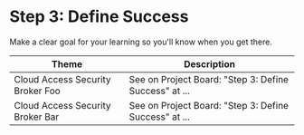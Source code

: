 # Step 3: Define Success

Make a clear goal for your learning so you'll know when you get there.

| Theme | Description |
| -- | -- |
| Cloud Access Security Broker Foo | See on Project Board: "Step 3: Define Success" at ... |
| Cloud Access Security Broker Bar | See on Project Board: "Step 3: Define Success" at ... |
